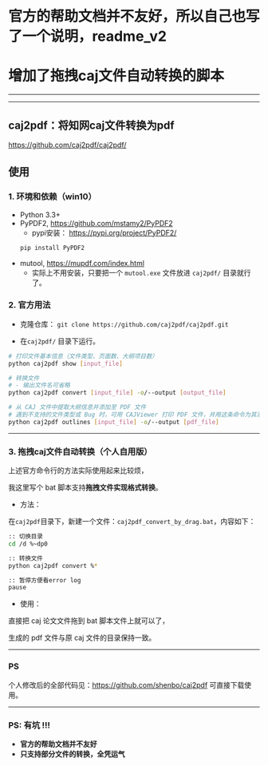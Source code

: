 
# 官方的帮助文档并不友好，所以自己也写了一个说明，readme_v2
# 增加了拖拽caj文件自动转换的脚本

---
---

## caj2pdf：将知网caj文件转换为pdf

https://github.com/caj2pdf/caj2pdf/

## 使用
### 1. 环境和依赖（win10）

- Python 3.3+
- PyPDF2, https://github.com/mstamy2/PyPDF2
  - pypi安装： https://pypi.org/project/PyPDF2/
  ``` bash
  pip install PyPDF2
  ```
- mutool, https://mupdf.com/index.html
  - 实际上不用安装，只要把一个 `mutool.exe` 文件放进 `caj2pdf/` 目录就行了。

### 2. 官方用法

<!-- more -->

- 克隆仓库： `git clone https://github.com/caj2pdf/caj2pdf.git`

- 在`caj2pdf/` 目录下运行。
``` bash
# 打印文件基本信息（文件类型、页面数、大纲项目数）
python caj2pdf show [input_file]

# 转换文件
# - 输出文件名可省略
python caj2pdf convert [input_file] -o/--output [output_file]

# 从 CAJ 文件中提取大纲信息并添加至 PDF 文件
# 遇到不支持的文件类型或 Bug 时，可用 CAJViewer 打印 PDF 文件，并用这条命令为其添加大纲
python caj2pdf outlines [input_file] -o/--output [pdf_file]
```

---

### 3. 拖拽caj文件自动转换（个人自用版）

上述官方命令行的方法实际使用起来比较烦，

我这里写个 bat 脚本支持**拖拽文件实现格式转换**。

- 方法：

在`caj2pdf`目录下，新建一个文件：`caj2pdf_convert_by_drag.bat`，内容如下：

``` bash
:: 切换目录
cd /d %~dp0

:: 转换文件
python caj2pdf convert %*

:: 暂停方便看error log
pause
```
- 使用：

直接把 caj 论文文件拖到 bat 脚本文件上就可以了，

生成的 pdf 文件与原 caj 文件的目录保持一致。


---
### PS

个人修改后的全部代码见：https://github.com/shenbo/caj2pdf
可直接下载使用。

---

### PS: 有坑 !!! 
- **官方的帮助文档并不友好**
- **只支持部分文件的转换，全凭运气**
